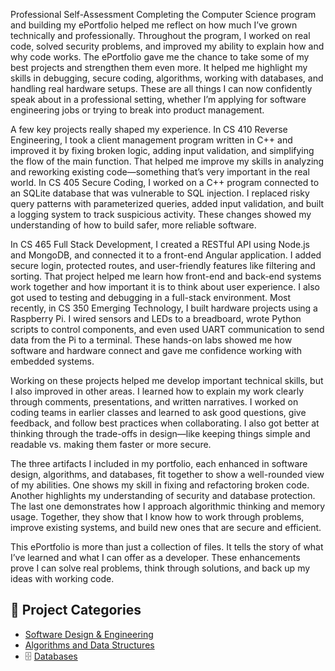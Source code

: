Professional Self-Assessment
Completing the Computer Science program and building my ePortfolio helped me reflect on how much I’ve grown technically and professionally. Throughout the program, I worked on real code, solved security problems, and improved my ability to explain how and why code works. The ePortfolio gave me the chance to take some of my best projects and strengthen them even more. It helped me highlight my skills in debugging, secure coding, algorithms, working with databases, and handling real hardware setups. These are all things I can now confidently speak about in a professional setting, whether I’m applying for software engineering jobs or trying to break into product management.

A few key projects really shaped my experience. In CS 410 Reverse Engineering, I took a client management program written in C++ and improved it by fixing broken logic, adding input validation, and simplifying the flow of the main function. That helped me improve my skills in analyzing and reworking existing code—something that’s very important in the real world. In CS 405 Secure Coding, I worked on a C++ program connected to an SQLite database that was vulnerable to SQL injection. I replaced risky query patterns with parameterized queries, added input validation, and built a logging system to track suspicious activity. These changes showed my understanding of how to build safer, more reliable software.

In CS 465 Full Stack Development, I created a RESTful API using Node.js and MongoDB, and connected it to a front-end Angular application. I added secure login, protected routes, and user-friendly features like filtering and sorting. That project helped me learn how front-end and back-end systems work together and how important it is to think about user experience. I also got used to testing and debugging in a full-stack environment. Most recently, in CS 350 Emerging Technology, I built hardware projects using a Raspberry Pi. I wired sensors and LEDs to a breadboard, wrote Python scripts to control components, and even used UART communication to send data from the Pi to a terminal. These hands-on labs showed me how software and hardware connect and gave me confidence working with embedded systems.

Working on these projects helped me develop important technical skills, but I also improved in other areas. I learned how to explain my work clearly through comments, presentations, and written narratives. I worked on coding teams in earlier classes and learned to ask good questions, give feedback, and follow best practices when collaborating. I also got better at thinking through the trade-offs in design—like keeping things simple and readable vs. making them faster or more secure.

The three artifacts I included in my portfolio, each enhanced in software design, algorithms, and databases, fit together to show a well-rounded view of my abilities. One shows my skill in fixing and refactoring broken code. Another highlights my understanding of security and database protection. The last one demonstrates how I approach algorithmic thinking and memory usage. Together, they show that I know how to work through problems, improve existing systems, and build new ones that are secure and efficient.

This ePortfolio is more than just a collection of files. It tells the story of what I’ve learned and what I can offer as a developer. These enhancements prove I can solve real problems, think through solutions, and back up my ideas with working code. 


## 📂 Project Categories

-  [Software Design & Engineering](./Software%20Design%20and%20Engineering/)
-  [Algorithms and Data Structures](./Algorithms%20and%20Data%20Structure/)
- 🗄 [Databases](./Databases/)
